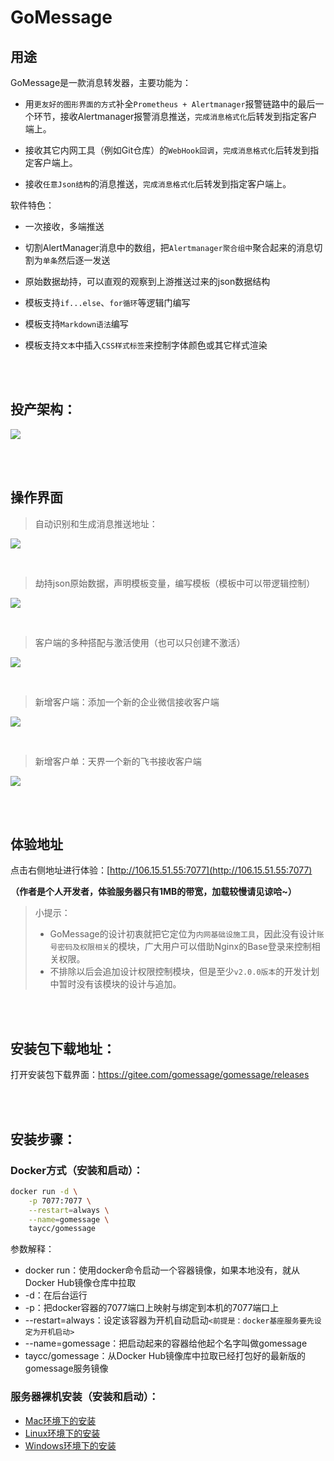 # GoMessage

## 用途

GoMessage是一款消息转发器，主要功能为：

- 用`更友好的图形界面的方式`补全`Prometheus + Alertmanager`报警链路中的最后一个环节，接收Alertmanager报警消息推送，`完成消息格式化`后转发到指定客户端上。

- 接收其它内网工具（例如Git仓库）的`WebHook回调`，`完成消息格式化`后转发到指定客户端上。

- 接收`任意Json结构`的消息推送，`完成消息格式化`后转发到指定客户端上。



软件特色：

- 一次接收，多端推送

- 切割AlertManager消息中的数组，把`Alertmanager聚合组中`聚合起来的消息切割为`单条`然后逐一发送

- 原始数据劫持，可以直观的观察到上游推送过来的json数据结构

- 模板支持`if...else`、`for循环`等逻辑门编写

- 模板支持`Markdown语法`编写

- 模板支持`文本`中插入`CSS样式标签`来控制字体颜色或其它样式渲染


<br><br>

## 投产架构：

![](https://img.taycc.com/2021-12-27-GoMessage的作用.png)

<br><br>

## 操作界面

> 自动识别和生成消息推送地址：

![](https://img.taycc.com/2021-12-27-9HOAd2.png)

<br>

> 劫持json原始数据，声明模板变量，编写模板（模板中可以带逻辑控制）

![](https://img.taycc.com/2021-12-27-UEgRNZ.png)

<br>

> 客户端的多种搭配与激活使用（也可以只创建不激活）

![](https://img.taycc.com/2021-12-27-rWvtmd.png)

<br>

> 新增客户端：添加一个新的企业微信接收客户端

![](https://img.taycc.com/2021-12-27-l2EmY0.png)

<br>

> 新增客户单：天界一个新的飞书接收客户端

![](https://img.taycc.com/2021-12-27-NlUd9w.png)



<br><br>

## 体验地址

点击右侧地址进行体验：[http://106.15.51.55:7077](http://106.15.51.55:7077)

**（作者是个人开发者，体验服务器只有1MB的带宽，加载较慢请见谅哈~）**

> 小提示：
> - GoMessage的设计初衷就把它定位为`内网基础设施工具`，因此没有设计`账号密码及权限相关`的模块，广大用户可以借助Nginx的Base登录来控制相关权限。
> - 不排除以后会追加设计权限控制模块，但是至少`v2.0.0版本`的开发计划中暂时没有该模块的设计与追加。

<br><br>

## 安装包下载地址：

打开安装包下载界面：https://gitee.com/gomessage/gomessage/releases

<br><br>

## 安装步骤：

### Docker方式（安装和启动）：
```bash
docker run -d \
    -p 7077:7077 \
    --restart=always \
    --name=gomessage \
    taycc/gomessage
```

参数解释：
- docker run：使用docker命令启动一个容器镜像，如果本地没有，就从Docker Hub镜像仓库中拉取
- -d：在后台运行
- -p：把docker容器的7077端口上映射与绑定到本机的7077端口上
- --restart=always：设定该容器为开机自动启动`<前提是：docker基座服务要先设定为开机启动>`
- --name=gomessage：把启动起来的容器给他起个名字叫做gomessage
- taycc/gomessage：从Docker Hub镜像库中拉取已经打包好的最新版的gomessage服务镜像

### 服务器裸机安装（安装和启动）：
- [Mac环境下的安装](https://gitee.com/gomessage/gomessage/blob/master/docs/install.md#linux%E7%8E%AF%E5%A2%83%E5%AE%89%E8%A3%85)
- [Linux环境下的安装](https://gitee.com/gomessage/gomessage/blob/master/docs/install.md#linux%E7%8E%AF%E5%A2%83%E5%AE%89%E8%A3%85)
- [Windows环境下的安装](https://gitee.com/gomessage/gomessage/blob/master/docs/install.md#linux%E7%8E%AF%E5%A2%83%E5%AE%89%E8%A3%85)
